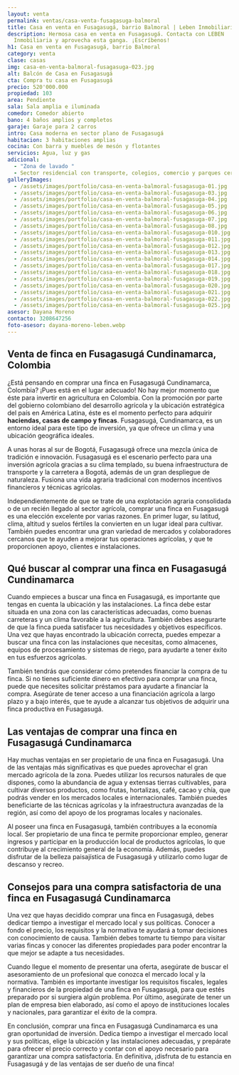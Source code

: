 ```yaml
---
layout: venta
permalink: ventas/casa-venta-fusagasuga-balmoral
title: Casa en venta en Fusagasugá, barrio Balmoral | Leben Inmobiliaria
description: Hermosa casa en venta en Fusagasugá. Contacta con LEBEN
  Inmobiliaria y aprovecha esta ganga. ¡Escríbenos!
h1: Casa en venta en Fusagasugá, barrio Balmoral
category: venta
clase: casas
img: casa-en-venta-balmoral-fusagasuga-023.jpg
alt: Balcón de Casa en Fusagasugá
cta: Compra tu casa en Fusagasugá
precio: 520'000.000
propiedad: 103
area: Pendiente
sala: Sala amplia e iluminada
comedor: Comedor abierto
bano: 4 baños amplios y completos
garaje: Garaje para 2 carros
intro: Casa moderna en sector plano de Fusagasugá
habitacion: 3 habitaciones amplias
cocina: Con barra y muebles de mesón y flotantes
servicios: Agua, luz y gas
adicional:
  - "Zona de lavado "
  - Sector residencial con transporte, colegios, comercio y parques cerca
galleryImages:
  - /assets/images/portfolio/casa-en-venta-balmoral-fusagasuga-01.jpg
  - /assets/images/portfolio/casa-en-venta-balmoral-fusagasuga-03.jpg
  - /assets/images/portfolio/casa-en-venta-balmoral-fusagasuga-04.jpg
  - /assets/images/portfolio/casa-en-venta-balmoral-fusagasuga-05.jpg
  - /assets/images/portfolio/casa-en-venta-balmoral-fusagasuga-06.jpg
  - /assets/images/portfolio/casa-en-venta-balmoral-fusagasuga-07.jpg
  - /assets/images/portfolio/casa-en-venta-balmoral-fusagasuga-08.jpg
  - /assets/images/portfolio/casa-en-venta-balmoral-fusagasuga-010.jpg
  - /assets/images/portfolio/casa-en-venta-balmoral-fusagasuga-011.jpg
  - /assets/images/portfolio/casa-en-venta-balmoral-fusagasuga-012.jpg
  - /assets/images/portfolio/casa-en-venta-balmoral-fusagasuga-013.jpg
  - /assets/images/portfolio/casa-en-venta-balmoral-fusagasuga-014.jpg
  - /assets/images/portfolio/casa-en-venta-balmoral-fusagasuga-017.jpg
  - /assets/images/portfolio/casa-en-venta-balmoral-fusagasuga-018.jpg
  - /assets/images/portfolio/casa-en-venta-balmoral-fusagasuga-019.jpg
  - /assets/images/portfolio/casa-en-venta-balmoral-fusagasuga-020.jpg
  - /assets/images/portfolio/casa-en-venta-balmoral-fusagasuga-021.jpg
  - /assets/images/portfolio/casa-en-venta-balmoral-fusagasuga-022.jpg
  - /assets/images/portfolio/casa-en-venta-balmoral-fusagasuga-025.jpg
asesor: Dayana Moreno
contacto: 3208647256
foto-asesor: dayana-moreno-leben.webp
---
```

## Venta de finca en Fusagasugá Cundinamarca, Colombia

¿Está pensando en comprar una finca en Fusagasugá Cundinamarca, Colombia? ¡Pues está en el lugar adecuado! No hay mejor momento que éste para invertir en agricultura en Colombia. Con la promoción por parte del gobierno colombiano del desarrollo agrícola y la ubicación estratégica del país en América Latina, éste es el momento perfecto para adquirir **haciendas, casas de campo y fincas**. Fusagasugá, Cundinamarca, es un entorno ideal para este tipo de inversión, ya que ofrece un clima y una ubicación geográfica ideales.  

A unas horas al sur de Bogotá, Fusagasugá ofrece una mezcla única de tradición e innovación. Fusagasugá es el escenario perfecto para una inversión agrícola gracias a su clima templado, su buena infraestructura de transporte y la carretera a Bogotá, además de un gran despliegue de naturaleza. Fusiona una vida agraria tradicional con modernos incentivos financieros y técnicas agrícolas.  

Independientemente de que se trate de una explotación agraria consolidada o de un recién llegado al sector agrícola, comprar una finca en Fusagasugá es una elección excelente por varias razones. En primer lugar, su latitud, clima, altitud y suelos fértiles la convierten en un lugar ideal para cultivar. También puedes encontrar una gran variedad de mercados y colaboradores cercanos que te ayuden a mejorar tus operaciones agrícolas, y que te proporcionen apoyo, clientes e instalaciones.

## Qué buscar al comprar una finca en Fusagasugá Cundinamarca

Cuando empieces a buscar una finca en Fusagasugá, es importante que tengas en cuenta la ubicación y las instalaciones. La finca debe estar situada en una zona con las características adecuadas, como buenas carreteras y un clima favorable a la agricultura. También debes asegurarte de que la finca pueda satisfacer tus necesidades y objetivos específicos. Una vez que hayas encontrado la ubicación correcta, puedes empezar a buscar una finca con las instalaciones que necesitas, como almacenes, equipos de procesamiento y sistemas de riego, para ayudarte a tener éxito en tus esfuerzos agrícolas.  

También tendrás que considerar cómo pretendes financiar la compra de tu finca. Si no tienes suficiente dinero en efectivo para comprar una finca, puede que necesites solicitar préstamos para ayudarte a financiar la compra. Asegúrate de tener acceso a una financiación agrícola a largo plazo y a bajo interés, que te ayude a alcanzar tus objetivos de adquirir una finca productiva en Fusagasugá.

## Las ventajas de comprar una finca en Fusagasugá Cundinamarca

Hay muchas ventajas en ser propietario de una finca en Fusagasugá. Una de las ventajas más significativas es que puedes aprovechar el gran mercado agrícola de la zona. Puedes utilizar los recursos naturales de que dispones, como la abundancia de agua y extensas tierras cultivables, para cultivar diversos productos, como frutas, hortalizas, café, cacao y chía, que podrás vender en los mercados locales e internacionales. También puedes beneficiarte de las técnicas agrícolas y la infraestructura avanzadas de la región, así como del apoyo de los programas locales y nacionales.  

Al poseer una finca en Fusagasugá, también contribuyes a la economía local. Ser propietario de una finca te permite proporcionar empleo, generar ingresos y participar en la producción local de productos agrícolas, lo que contribuye al crecimiento general de la economía. Además, puedes disfrutar de la belleza paisajística de Fusagasugá y utilizarlo como lugar de descanso y recreo.

## Consejos para una compra satisfactoria de una finca en Fusagasugá Cundinamarca

Una vez que hayas decidido comprar una finca en Fusagasugá, debes dedicar tiempo a investigar el mercado local y sus políticas. Conocer a fondo el precio, los requisitos y la normativa te ayudará a tomar decisiones con conocimiento de causa. También debes tomarte tu tiempo para visitar varias fincas y conocer las diferentes propiedades para poder encontrar la que mejor se adapte a tus necesidades.  

Cuando llegue el momento de presentar una oferta, asegúrate de buscar el asesoramiento de un profesional que conozca el mercado local y la normativa. También es importante investigar los requisitos fiscales, legales y financieros de la propiedad de una finca en Fusagasugá, para que estés preparado por si surgiera algún problema. Por último, asegúrate de tener un plan de empresa bien elaborado, así como el apoyo de instituciones locales y nacionales, para garantizar el éxito de la compra.  

En conclusión, comprar una finca en Fusagasugá Cundinamarca es una gran oportunidad de inversión. Dedica tiempo a investigar el mercado local y sus políticas, elige la ubicación y las instalaciones adecuadas, y prepárate para ofrecer el precio correcto y contar con el apoyo necesario para garantizar una compra satisfactoria. En definitiva, ¡disfruta de tu estancia en Fusagasugá y de las ventajas de ser dueño de una finca!
